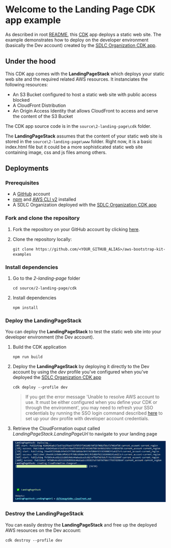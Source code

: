 # Welcome to the Landing Page CDK app example

As described in root [README](../../README.md), this [CDK](https://docs.aws.amazon.com/cdk/latest/guide/apps.html) app deploys a static web site. The example demonstrates how to deploy on the developer environment (basically the Dev account) created by the [SDLC Organization CDK app](../1-SDLC-organization/README.md).

## Under the hood

This CDK app comes with the **LandingPageStack** which deploys your static web site and the required related AWS resources. It instanciates the following resources:
* An S3 Bucket configured to host a static web site with public access blocked
* A CloudFront Distribution
* An Origin Access Identity that allows CloudFront to access and serve the content of the S3 Bucket

The CDK app source code is in the `source\2-landing-page\cdk` folder. 

The **LandingPageStack** assumes that the content of your static web site is stored in the `source\2-landing-page\www` folder. Right now, it is a basic index.html file but it could be a more sophisticated static web site containing image, css and js files among others.


## Deployments

### Prerequisites

* A [GitHub](https://github.com) account
* [npm](https://npmjs.org) and [AWS CLI v2](https://docs.aws.amazon.com/cli/latest/userguide/install-cliv2.html) installed
* A SDLC Organization deployed with the [SDLC Organization CDK app](../1-SDLC-organization/README.md)

### Fork and clone the repository

1. Fork the repository on your GitHub account by clicking [here](https://github.com/aws-samples/aws-bootstrap-kit-examples/fork).

2. Clone the repository locally:
    ```
    git clone https://github.com/<YOUR_GITHUB_ALIAS>/aws-bootstrap-kit-examples
    ```

### Install dependencies

1. Go to the *2-landing-page* folder

    ```
    cd source/2-landing-page/cdk
    ```

1. Install dependencies

    ```
    npm install
    ```

### Deploy the **LandingPageStack**

You can deploy the **LandingPageStack** to test the static web site into your developer environment (the Dev account).

1. Build the CDK application
    ```
    npm run build
    ```

1. Deploy the **LandingPageStack** by deploying it directly to the Dev account by using the *dev* profile you've configured when you've deployed the [SDLC Organization CDK app](../1-SDLC-organization/README.md)
    ```
    cdk deploy --profile dev
    ```

    > If you get the error message 'Unable to resolve AWS account to use. It must be either configured when you define your CDK or through the environment', you may need to refresh your SSO credentials by running the SSO login command described [here](../1-SDLC-organization/README.md#cdk-and-sso) to set up your dev profile with developer account credentials.

1. Retrieve the CloudFormation ouput called *LandingPageStack.LandingPageUrl* to navigate to your landing page

    ![The output of the cdk deploy command](../../doc/2-landing-page-cfnoutput.png)

### Destroy the **LandingPageStack**

You can easily destroy the **LandingPageStack** and free up the deployed AWS resources on the Dev account:
```
cdk destroy --profile dev
```

